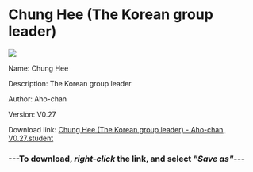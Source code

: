 # Chung Hee (The Korean group leader)

<img src = "https://raw.githubusercontent.com/Arbiter1223/Koukou-Gurashi-Custom-Students/master/Students/Files/Chung%20Hee%20(The%20Korean%20group%20leader).png">

Name: Chung Hee

Description: The Korean group leader

Author: Aho-chan

Version: V0.27

Download link: <a href="https://raw.githubusercontent.com/Arbiter1223/Koukou-Gurashi-Custom-Students/master/Students/Files/Chung%20Hee%20(The%20Korean%20group%20leader)%20-%20Aho-chan%2C%20V0.27.student">Chung Hee (The Korean group leader) - Aho-chan, V0.27.student</a>

### ---**To download, _right-click_ the link, and select _"Save as"_**---
